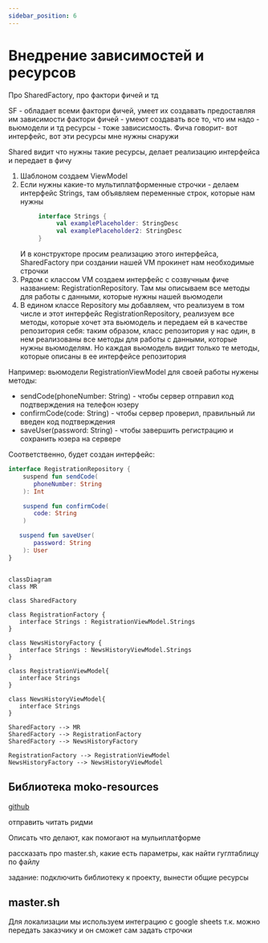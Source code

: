 ```yaml
---
sidebar_position: 6
---
```


# Внедрение зависимостей и ресурсов

Про SharedFactory, про фактори фичей и тд

SF - обладает всеми фактори фичей, умеет их создавать предоставляя им зависимости
фактори фичей - умеют создавать все то, что им надо - вьюмодели и тд
ресурсы - тоже зависисмость. Фича говорит- вот интерфейс, вот эти ресурсы мне нужны снаружи

Shared видит что нужны такие ресурсы, делает реализацию интерфейса и передает в фичу

1. Шаблоном создаем ViewModel
1. Если нужны какие-то мультиплатформенные строчки - делаем интерфейс Strings, там объявляем переменные строк, которые нам нужны
   ```kotlin
        interface Strings {
             val examplePlaceholder: StringDesc
             val examplePlaceholder2: StringDesc
        }
   ```
   И в конструкторе просим реализацию этого интерфейса, SharedFactory при создании нашей VM прокинет нам необходимые строчки
1. Рядом с классом VM создаем интерфейс с созвучным фиче названием: RegistrationRepository. Там мы описываем все методы для работы с данными, которые нужны нашей вьюмодели 
1. В едином классе Repository мы добавляем, что реализуем в том числе и этот интерфейс RegistrationRepository, реализуем все методы, которые хочет эта вьюмодель и передаем ей в качестве репозитория себя: таким образом, класс репозитория у нас один, в нем реализованы все методы для работы с данными, которые нужны вьюмоделям. Но каждая вьюмодель видит только те методы, которые описаны в ее интерфейсе репозитория 

Например: вьюмодели RegistrationViewModel для своей работы нужены методы:
- sendCode(phoneNumber: String) - чтобы сервер отправил код подтверждения на телефон юзеру
- confirmCode(code: String) - чтобы сервер проверил, правильный ли введен код подтверждения
- saveUser(password: String) - чтобы завершить регистрацию и сохранить юзера на сервере

Соответственно, будет создан интерфейс:
```kotlin
interface RegistrationRepository {
    suspend fun sendCode(
       phoneNumber: String
    ): Int

    suspend fun confirmCode(
       code: String
    )

   suspend fun saveUser(
       password: String
    ): User
}

```

```mermaid

classDiagram
class MR

class SharedFactory

class RegistrationFactory {
   interface Strings : RegistrationViewModel.Strings
}

class NewsHistoryFactory {
   interface Strings : NewsHistoryViewModel.Strings
}

class RegistrationViewModel{
   interface Strings
}

class NewsHistoryViewModel{
   interface Strings
}

SharedFactory --> MR
SharedFactory --> RegistrationFactory
SharedFactory --> NewsHistoryFactory

RegistrationFactory --> RegistrationViewModel
NewsHistoryFactory --> NewsHistoryViewModel

```


## Библиотека moko-resources

[github](https://github.com/icerockdev/moko-resources)

отправить читать ридми

Описать что делают, как помогают на мульиплатформе

рассказать про master.sh, какие есть параметры, как найти гуглтаблицу по файлу

задание: подключить библиотеку к проекту, вынести общие ресурсы

## master.sh

Для локализации мы используем интеграцию с google sheets т.к. можно передать заказчику и он сможет сам задать строчки 